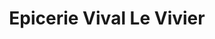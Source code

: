 ---
title: "Epicerie Vival Le Vivier"
url: /biscarrosse-plage/epicerie-vival-le-vivier/
shop: commodité
---